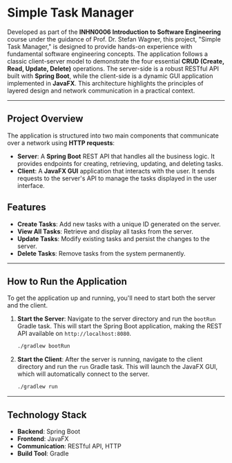 # Simple Task Manager

Developed as part of the **INHN0006 Introduction to Software Engineering** course under the guidance of Prof. Dr. Stefan Wagner, this project, "Simple Task Manager," is designed to provide hands-on experience with fundamental software engineering concepts. The application follows a classic client-server model to demonstrate the four essential **CRUD (Create, Read, Update, Delete)** operations. The server-side is a robust RESTful API built with **Spring Boot**, while the client-side is a dynamic GUI application implemented in **JavaFX**. This architecture highlights the principles of layered design and network communication in a practical context.

---

## Project Overview

The application is structured into two main components that communicate over a network using **HTTP requests**:

* **Server**: A **Spring Boot** REST API that handles all the business logic. It provides endpoints for creating, retrieving, updating, and deleting tasks.
* **Client**: A **JavaFX GUI** application that interacts with the user. It sends requests to the server's API to manage the tasks displayed in the user interface.

## Features

* **Create Tasks**: Add new tasks with a unique ID generated on the server.
* **View All Tasks**: Retrieve and display all tasks from the server.
* **Update Tasks**: Modify existing tasks and persist the changes to the server.
* **Delete Tasks**: Remove tasks from the system permanently.

---

## How to Run the Application

To get the application up and running, you'll need to start both the server and the client.

1.  **Start the Server**: Navigate to the server directory and run the `bootRun` Gradle task. This will start the Spring Boot application, making the REST API available on `http://localhost:8080`.
    ```bash
    ./gradlew bootRun
    ```

2.  **Start the Client**: After the server is running, navigate to the client directory and run the `run` Gradle task. This will launch the JavaFX GUI, which will automatically connect to the server.
    ```bash
    ./gradlew run
    ```

---

## Technology Stack

* **Backend**: Spring Boot
* **Frontend**: JavaFX
* **Communication**: RESTful API, HTTP
* **Build Tool**: Gradle
